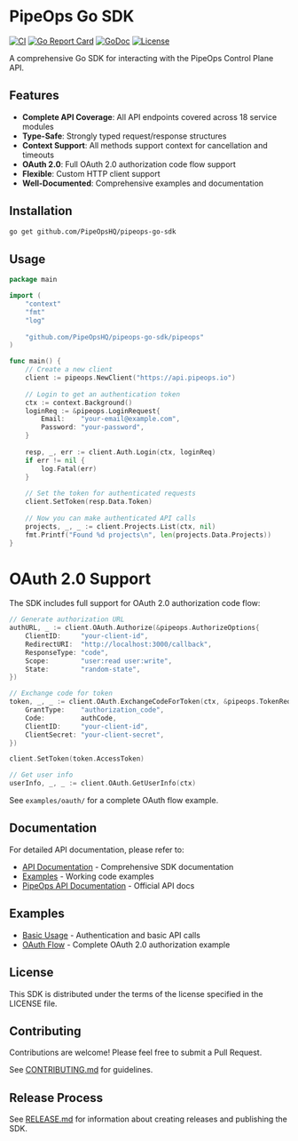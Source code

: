 # PipeOps Go SDK

[![CI](https://github.com/PipeOpsHQ/pipeops-go-sdk/workflows/CI/badge.svg)](https://github.com/PipeOpsHQ/pipeops-go-sdk/actions/workflows/ci.yml)
[![Go Report Card](https://goreportcard.com/badge/github.com/PipeOpsHQ/pipeops-go-sdk)](https://goreportcard.com/report/github.com/PipeOpsHQ/pipeops-go-sdk)
[![GoDoc](https://godoc.org/github.com/PipeOpsHQ/pipeops-go-sdk?status.svg)](https://godoc.org/github.com/PipeOpsHQ/pipeops-go-sdk/pipeops)
[![License](https://img.shields.io/github/license/PipeOpsHQ/pipeops-go-sdk)](LICENSE)

A comprehensive Go SDK for interacting with the PipeOps Control Plane API.

## Features

- **Complete API Coverage**: All API endpoints covered across 18 service modules
- **Type-Safe**: Strongly typed request/response structures
- **Context Support**: All methods support context for cancellation and timeouts
- **OAuth 2.0**: Full OAuth 2.0 authorization code flow support
- **Flexible**: Custom HTTP client support
- **Well-Documented**: Comprehensive examples and documentation

## Installation

```bash
go get github.com/PipeOpsHQ/pipeops-go-sdk
```

## Usage

```go
package main

import (
    "context"
    "fmt"
    "log"
    
    "github.com/PipeOpsHQ/pipeops-go-sdk/pipeops"
)

func main() {
    // Create a new client
    client := pipeops.NewClient("https://api.pipeops.io")
    
    // Login to get an authentication token
    ctx := context.Background()
    loginReq := &pipeops.LoginRequest{
        Email:    "your-email@example.com",
        Password: "your-password",
    }
    
    resp, _, err := client.Auth.Login(ctx, loginReq)
    if err != nil {
        log.Fatal(err)
    }
    
    // Set the token for authenticated requests
    client.SetToken(resp.Data.Token)
    
    // Now you can make authenticated API calls
    projects, _, _ := client.Projects.List(ctx, nil)
    fmt.Printf("Found %d projects\n", len(projects.Data.Projects))
}
```

# OAuth 2.0 Support

The SDK includes full support for OAuth 2.0 authorization code flow:

```go
// Generate authorization URL
authURL, _ := client.OAuth.Authorize(&pipeops.AuthorizeOptions{
    ClientID:     "your-client-id",
    RedirectURI:  "http://localhost:3000/callback",
    ResponseType: "code",
    Scope:        "user:read user:write",
    State:        "random-state",
})

// Exchange code for token
token, _, _ := client.OAuth.ExchangeCodeForToken(ctx, &pipeops.TokenRequest{
    GrantType:    "authorization_code",
    Code:         authCode,
    ClientID:     "your-client-id",
    ClientSecret: "your-client-secret",
})

client.SetToken(token.AccessToken)

// Get user info
userInfo, _, _ := client.OAuth.GetUserInfo(ctx)
```

See `examples/oauth/` for a complete OAuth flow example.

## Documentation

For detailed API documentation, please refer to:
- [API Documentation](docs/README.md) - Comprehensive SDK documentation
- [Examples](examples/) - Working code examples
- [PipeOps API Documentation](https://api.pipeops.io/docs) - Official API docs

## Examples

- [Basic Usage](examples/basic/) - Authentication and basic API calls
- [OAuth Flow](examples/oauth/) - Complete OAuth 2.0 authorization example

## License

This SDK is distributed under the terms of the license specified in the LICENSE file.

## Contributing

Contributions are welcome! Please feel free to submit a Pull Request.

See [CONTRIBUTING.md](CONTRIBUTING.md) for guidelines.

## Release Process

See [RELEASE.md](RELEASE.md) for information about creating releases and publishing the SDK.
